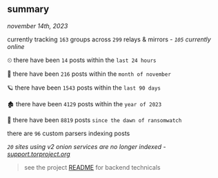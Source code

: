 
## summary
_november 14th, 2023_

currently tracking `163` groups across `299` relays & mirrors - _`105` currently online_

⏲ there have been `14` posts within the `last 24 hours`

🦈 there have been `216` posts within the `month of november`

🪐 there have been `1543` posts within the `last 90 days`

🏚 there have been `4129` posts within the `year of 2023`

🦕 there have been `8819` posts `since the dawn of ransomwatch`

there are `96` custom parsers indexing posts

_`20` sites using v2 onion services are no longer indexed - [support.torproject.org](https://support.torproject.org/onionservices/v2-deprecation/)_

> see the project [README](https://github.com/joshhighet/ransomwatch#ransomwatch--) for backend technicals
